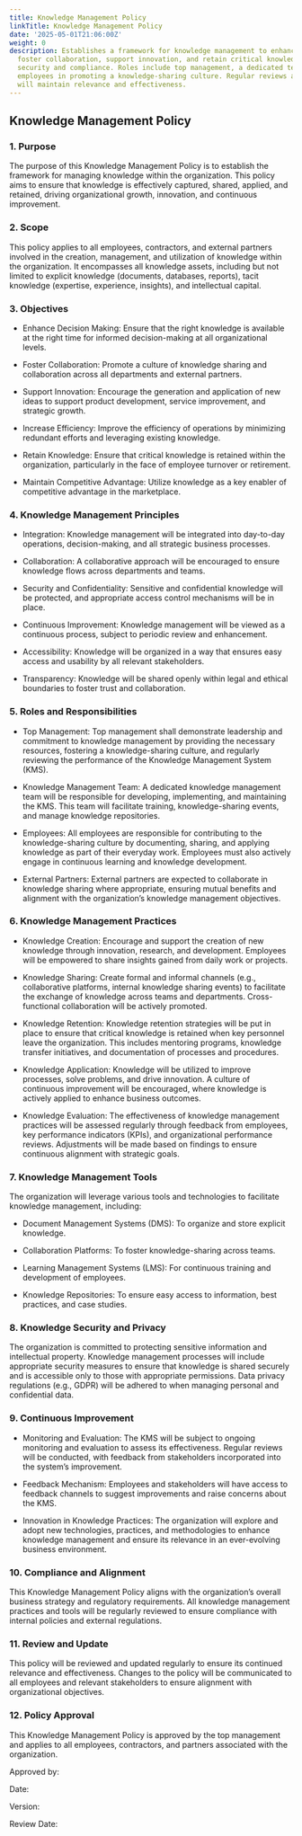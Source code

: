 ```yaml
---
title: Knowledge Management Policy
linkTitle: Knowledge Management Policy
date: '2025-05-01T21:06:00Z'
weight: 0
description: Establishes a framework for knowledge management to enhance decision-making,
  foster collaboration, support innovation, and retain critical knowledge, while ensuring
  security and compliance. Roles include top management, a dedicated team, and all
  employees in promoting a knowledge-sharing culture. Regular reviews and updates
  will maintain relevance and effectiveness.
---
```



## Knowledge Management Policy

### 1. Purpose

The purpose of this Knowledge Management Policy is to establish the framework for managing knowledge within the organization. This policy aims to ensure that knowledge is effectively captured, shared, applied, and retained, driving organizational growth, innovation, and continuous improvement.

### 2. Scope

This policy applies to all employees, contractors, and external partners involved in the creation, management, and utilization of knowledge within the organization. It encompasses all knowledge assets, including but not limited to explicit knowledge (documents, databases, reports), tacit knowledge (expertise, experience, insights), and intellectual capital.

### 3. Objectives

- Enhance Decision Making: Ensure that the right knowledge is available at the right time for informed decision-making at all organizational levels.

- Foster Collaboration: Promote a culture of knowledge sharing and collaboration across all departments and external partners.

- Support Innovation: Encourage the generation and application of new ideas to support product development, service improvement, and strategic growth.

- Increase Efficiency: Improve the efficiency of operations by minimizing redundant efforts and leveraging existing knowledge.

- Retain Knowledge: Ensure that critical knowledge is retained within the organization, particularly in the face of employee turnover or retirement.

- Maintain Competitive Advantage: Utilize knowledge as a key enabler of competitive advantage in the marketplace.

### 4. Knowledge Management Principles

- Integration: Knowledge management will be integrated into day-to-day operations, decision-making, and all strategic business processes.

- Collaboration: A collaborative approach will be encouraged to ensure knowledge flows across departments and teams.

- Security and Confidentiality: Sensitive and confidential knowledge will be protected, and appropriate access control mechanisms will be in place.

- Continuous Improvement: Knowledge management will be viewed as a continuous process, subject to periodic review and enhancement.

- Accessibility: Knowledge will be organized in a way that ensures easy access and usability by all relevant stakeholders.

- Transparency: Knowledge will be shared openly within legal and ethical boundaries to foster trust and collaboration.

### 5. Roles and Responsibilities

- Top Management: Top management shall demonstrate leadership and commitment to knowledge management by providing the necessary resources, fostering a knowledge-sharing culture, and regularly reviewing the performance of the Knowledge Management System (KMS).

- Knowledge Management Team: A dedicated knowledge management team will be responsible for developing, implementing, and maintaining the KMS. This team will facilitate training, knowledge-sharing events, and manage knowledge repositories.

- Employees: All employees are responsible for contributing to the knowledge-sharing culture by documenting, sharing, and applying knowledge as part of their everyday work. Employees must also actively engage in continuous learning and knowledge development.

- External Partners: External partners are expected to collaborate in knowledge sharing where appropriate, ensuring mutual benefits and alignment with the organization’s knowledge management objectives.

### 6. Knowledge Management Practices

- Knowledge Creation: Encourage and support the creation of new knowledge through innovation, research, and development. Employees will be empowered to share insights gained from daily work or projects.

- Knowledge Sharing: Create formal and informal channels (e.g., collaborative platforms, internal knowledge sharing events) to facilitate the exchange of knowledge across teams and departments. Cross-functional collaboration will be actively promoted.

- Knowledge Retention: Knowledge retention strategies will be put in place to ensure that critical knowledge is retained when key personnel leave the organization. This includes mentoring programs, knowledge transfer initiatives, and documentation of processes and procedures.

- Knowledge Application: Knowledge will be utilized to improve processes, solve problems, and drive innovation. A culture of continuous improvement will be encouraged, where knowledge is actively applied to enhance business outcomes.

- Knowledge Evaluation: The effectiveness of knowledge management practices will be assessed regularly through feedback from employees, key performance indicators (KPIs), and organizational performance reviews. Adjustments will be made based on findings to ensure continuous alignment with strategic goals.

### 7. Knowledge Management Tools

The organization will leverage various tools and technologies to facilitate knowledge management, including:

- Document Management Systems (DMS): To organize and store explicit knowledge.

- Collaboration Platforms: To foster knowledge-sharing across teams.

- Learning Management Systems (LMS): For continuous training and development of employees.

- Knowledge Repositories: To ensure easy access to information, best practices, and case studies.

### 8. Knowledge Security and Privacy

The organization is committed to protecting sensitive information and intellectual property. Knowledge management processes will include appropriate security measures to ensure that knowledge is shared securely and is accessible only to those with appropriate permissions. Data privacy regulations (e.g., GDPR) will be adhered to when managing personal and confidential data.

### 9. Continuous Improvement

- Monitoring and Evaluation: The KMS will be subject to ongoing monitoring and evaluation to assess its effectiveness. Regular reviews will be conducted, with feedback from stakeholders incorporated into the system’s improvement.

- Feedback Mechanism: Employees and stakeholders will have access to feedback channels to suggest improvements and raise concerns about the KMS.

- Innovation in Knowledge Practices: The organization will explore and adopt new technologies, practices, and methodologies to enhance knowledge management and ensure its relevance in an ever-evolving business environment.

### 10. Compliance and Alignment

This Knowledge Management Policy aligns with the organization’s overall business strategy and regulatory requirements. All knowledge management practices and tools will be regularly reviewed to ensure compliance with internal policies and external regulations.

### 11. Review and Update

This policy will be reviewed and updated regularly to ensure its continued relevance and effectiveness. Changes to the policy will be communicated to all employees and relevant stakeholders to ensure alignment with organizational objectives.

### 12. Policy Approval

This Knowledge Management Policy is approved by the top management and applies to all employees, contractors, and partners associated with the organization.

<!-- Unsupported block type: divider -->

Approved by:

Date:

Version:

Review Date: